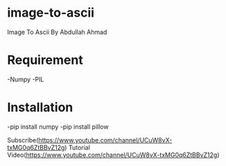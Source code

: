 # image-to-ascii
Image To Ascii By Abdullah Ahmad

# Requirement
-Numpy
-PIL

# Installation
-pip install numpy
-pip install pillow

Subscribe(https://www.youtube.com/channel/UCuW8vX-txMG0q6ZtBBvZ12g)
Tutorial Video(https://www.youtube.com/channel/UCuW8vX-txMG0q6ZtBBvZ12g)

